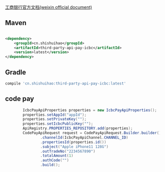 [工商银行官方文档(weixin official document)](https://open.icbc.com.cn/icbc/apip/api_list.html#)

## Maven

```xml

<dependency>
    <groupId>cn.shishuihao</groupId>
    <artifactId>third-party-api-pay-icbc</artifactId>
    <version>latest</version>
</dependency>
```

## Gradle

``` groovy
compile 'cn.shishuihao:third-party-api-pay-icbc:latest'
```

## code pay

``` java
        IcbcPayApiProperties properties = new IcbcPayApiProperties();
        properties.setAppId("appId");
        properties.setPrivateKey("");
        properties.setIcbcPublicKey("");
        ApiRegistry.PROPERTIES_REPOSITORY.add(properties);
        CodePayApiRequest request = CodePayApiRequest.Builder.builder()
                .channelId(IcbcPayApiChannel.CHANNEL_ID)
                .propertiesId(properties.id())
                .subject("Apple iPhone11 128G")
                .outTradeNo("2234567890")
                .totalAmount(1)
                .authCode("")
                .build();
```
